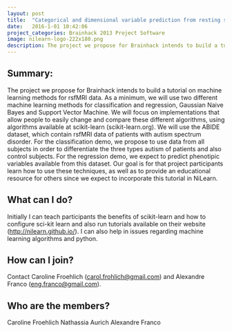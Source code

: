 ```yaml
---
layout: post
title:  "Categorical and dimensional variable prediction from resting state fMRI data, a new example and tutorial for NiLearn"
date:   2016-1-01 10:42:06
project_categories: Brainhack 2013 Project Software
image: nilearn-logo-222x180.png
description: The project we propose for Brainhack intends to build a tutorial on machine learning methods for rsfMRI data.
---
```

## Summary:
The project we propose for Brainhack intends to build a tutorial on machine learning methods for rsfMRI data. As a minimum, we will use two different machine learning methods for classification and regression, Gaussian Naive Bayes and Support Vector Machine. We will focus on implementations that allow people to easily change and compare these different algorithms, using algorithms available at scikit-learn (scikit-learn.org). We will use the ABIDE dataset, which contain rsfMRI data of patients with autism spectrum disorder. For the classification demo, we propose to use data from all subjects in order to differentiate the three types autism of patients and also control subjects. For the regression demo, we expect to predict phenotipic variables available from this dataset. Our goal is for that project participants learn how to use these techniques, as well as to provide an educational resource for others since we expect to incorporate this tutorial in NiLearn.

## What can I do?  
Initially I can teach participants the benefits of scikit-learn and how to configure sci-kit learn and also run tutorials available on their website (http://nilearn.github.io/). I can also help in issues regarding machine learning algorithms and python.

## How can I join?
Contact Caroline Froehlich (carol.frohlich@gmail.com) and Alexandre Franco (eng.franco@gmail.com).

## Who are the members?
Caroline Froehlich Nathassia Aurich Alexandre Franco
